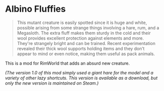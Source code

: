 # Albino Fluffies

> This mutant creature is easily spotted since it is huge and white, possible arising from some strange things involving a hare, rum, and a Megasloth. The extra fluff makes them sturdy in the cold and their wool provides excellent protection against elements and more.  They're strangely bright and can be trained.  Recent experimentation revealed their thick wool supports holding items and they don't appear to mind or even notice, making them useful as pack animals.

This is a mod for RimWorld that adds an absurd new creature.

*(The version 1.0 of this mod simply used a giant hare for the model and a variety of other lazy shortcuts.  This version is available as a download, but only the new version is maintained on Steam.)*
